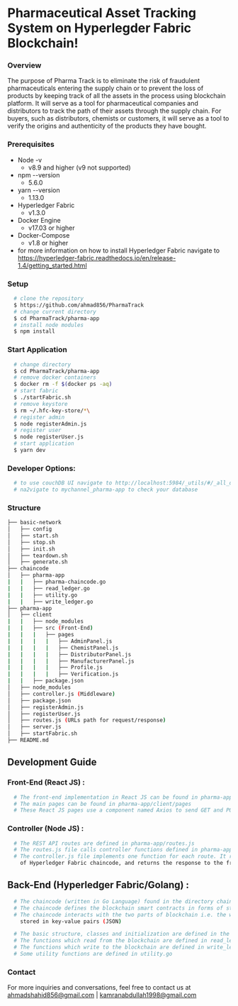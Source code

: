 # Pharmaceutical Asset Tracking System on Hyperlegder Fabric Blockchain!

### Overview
The purpose of Pharma Track is to eliminate the risk of fraudulent pharmaceuticals entering the supply chain or to prevent the loss of products by keeping track of all the assets in the process using blockchain platform. It will serve as a tool for pharmaceutical companies and distributors to track the path of their assets through the supply chain. For buyers, such as distributors, chemists or customers, it will serve as a tool to verify the origins and authenticity of the products they have bought.

### Prerequisites
  - Node -v
    - v8.9 and higher (v9 not supported)
  - npm --version 
    - 5.6.0
  - yarn --version
    - 1.13.0
  - Hyperledger Fabric
    - v1.3.0
  - Docker Engine
    - v17.03 or higher
  - Docker-Compose
    - v1.8 or higher
  - for more information on how to install Hyperledger Fabric navigate to https://hyperledger-fabric.readthedocs.io/en/release-1.4/getting_started.html

### Setup
```sh
  # clone the repository 
  $ https://github.com/ahmad856/PharmaTrack
  # change current directory
  $ cd PharmaTrack/pharma-app
  # install node modules
  $ npm install
```
### Start Application
```sh
  # change directory
  $ cd PharmaTrack/pharma-app
  # remove docker containers
  $ docker rm -f $(docker ps -aq)
  # start fabric
  $ ./startFabric.sh
  # remove keystore
  $ rm ~/.hfc-key-store/*\
  # register admin
  $ node registerAdmin.js
  # register user
  $ node registerUser.js
  # start application
  $ yarn dev
```

### Developer Options:
```sh
  # to use couchDB UI navigate to http://localhost:5984/_utils/#/_all_dbs
  # na2vigate to mychannel_pharma-app to check your database
```

### Structure
```sh
├── basic-network
│   ├── config
│   ├── start.sh
│   ├── stop.sh
│   ├── init.sh
│   ├── teardown.sh
│   ├── generate.sh
├── chaincode
│   ├── pharma-app
|   |   ├── pharma-chaincode.go
|   |   ├── read_ledger.go
|   |   ├── utility.go
|   |   ├── write_ledger.go
├── pharma-app
│   ├── client
|   |   ├── node_modules
|   |   ├── src (Front-End)
|   |   |   ├── pages
|   |   |   |   ├── AdminPanel.js
|   |   |   |   ├── ChemistPanel.js
|   |   |   |   ├── DistributorPanel.js
|   |   |   |   ├── ManufacturerPanel.js
|   |   |   |   ├── Profile.js
|   |   |   |   ├── Verification.js
|   |   ├── package.json
│   ├── node_modules
│   ├── controller.js (Middleware)
│   ├── package.json
│   ├── registerAdmin.js
│   ├── registerUser.js
│   ├── routes.js (URLs path for request/response)
│   ├── server.js
│   ├── startFabric.sh
├── README.md
```

## Development Guide

### Front-End (React JS) :
```sh
  # The front-end implementation in React JS can be found in pharma-app/client
  # The main pages can be found in pharma-app/client/pages
  # These React JS pages use a component named Axios to send GET and POST requests to the REST API
```

### Controller (Node JS) :
```sh
  # The REST API routes are defined in pharma-app/routes.js
  # The routes.js file calls controller functions defined in pharma-app/controller.js
  # The controller.js file implements one function for each route. It recieves request parameters from the front-end, invokes queries
    of Hyperledger Fabric chaincode, and returns the response to the front-end. 
```

## Back-End (Hyperledger Fabric/Golang) :
```sh
  # The chaincode (written in Go Language) found in the directory chaincode/pharma-app/
  # The chaincode defines the blockchain smart contracts in forms of structs and functions using the Hyperledger Fabric Interface (shim) 
  # The chaincode interacts with the two parts of blockchain i.e. the world-state (Couch DB) and the history ledger where data is
    stored in key-value pairs (JSON) 

  # The basic structure, classes and initialization are defined in the file pharma-chaincode.go
  # The functions which read from the blockchain are defined in read_ledger.go
  # The functions which write to the blockchain are defined in write_ledger.go
  # Some utility functions are defined in utility.go
```

### Contact

For more inquiries and conversations, feel free to contact us at ahmadshahid856@gmail.com | kamranabdullah1998@gmail.com
